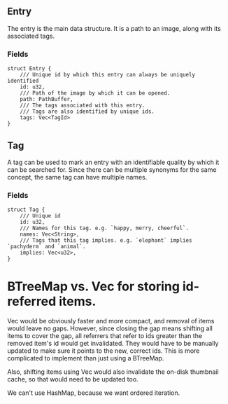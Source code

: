 ## Entry

The entry is the main data structure.
It is a path to an image, along with its associated tags.

### Fields

```
struct Entry {
    /// Unique id by which this entry can always be uniquely identified
    id: u32,
    /// Path of the image by which it can be opened.
    path: PathBuffer,
    /// The tags associated with this entry.
    /// Tags are also identified by unique ids.
    tags: Vec<TagId>
}
```

## Tag

A tag can be used to mark an entry with an identifiable quality by which it can be searched for.
Since there can be multiple synonyms for the same concept, the same tag can have multiple names.

### Fields

```
struct Tag {
    /// Unique id
    id: u32,
    /// Names for this tag. e.g. `happy, merry, cheerful`.
    names: Vec<String>,
    /// Tags that this tag implies. e.g. `elephant` implies `pachyderm` and `animal`.
    implies: Vec<u32>,
}
```

# BTreeMap vs. Vec for storing id-referred items.

Vec would be obviously faster and more compact, and removal of items would leave no gaps.
However, since closing the gap means shifting all items to cover the gap, all referrers that refer
to ids greater than the removed item's id would get invalidated.
They would have to be manually updated to make sure it points to the new, correct ids.
This is more complicated to implement than just using a BTreeMap.

Also, shifting items using Vec would also invalidate the on-disk thumbnail cache,
so that would need to be updated too.

We can't use HashMap, because we want ordered iteration.
